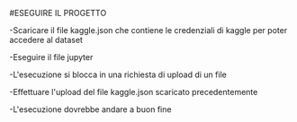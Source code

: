#ESEGUIRE IL PROGETTO

-Scaricare il file kaggle.json che contiene le credenziali di kaggle per poter accedere al dataset

-Eseguire il file jupyter

-L'esecuzione si blocca in una richiesta di upload di un file

-Effettuare l'upload del file kaggle.json scaricato precedentemente

-L'esecuzione dovrebbe andare a buon fine
